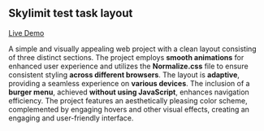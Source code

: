 ## Skylimit test task layout

[Live Demo](https://igoroksentyuk.github.io/Skylimit-layout/)

A simple and visually appealing web project with a clean layout consisting of three distinct sections. The project employs **smooth animations** for enhanced user experience and utilizes the **Normalize.css** file to ensure consistent styling **across different browsers**. The layout is **adaptive**, providing a seamless experience on **various devices**. The inclusion of a **burger menu**, achieved **without using JavaScript**, enhances navigation efficiency. The project features an aesthetically pleasing color scheme, complemented by engaging hovers and other visual effects, creating an engaging and user-friendly interface.
